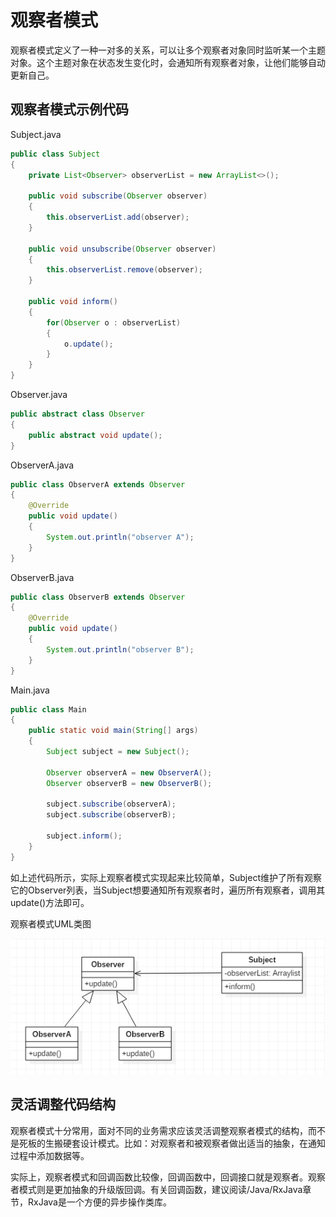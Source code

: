 # 观察者模式

观察者模式定义了一种一对多的关系，可以让多个观察者对象同时监听某一个主题对象。这个主题对象在状态发生变化时，会通知所有观察者对象，让他们能够自动更新自己。

## 观察者模式示例代码

Subject.java
```java
public class Subject
{
	private List<Observer> observerList = new ArrayList<>();

	public void subscribe(Observer observer)
	{
		this.observerList.add(observer);
	}

	public void unsubscribe(Observer observer)
	{
		this.observerList.remove(observer);
	}

	public void inform()
	{
		for(Observer o : observerList)
		{
			o.update();
		}
	}
}
```

Observer.java
```java
public abstract class Observer
{
	public abstract void update();
}
```

ObserverA.java
```java
public class ObserverA extends Observer
{
	@Override
	public void update()
	{
		System.out.println("observer A");
	}
}
```

ObserverB.java
```java
public class ObserverB extends Observer
{
	@Override
	public void update()
	{
		System.out.println("observer B");
	}
}
```

Main.java
```java
public class Main
{
	public static void main(String[] args)
	{
		Subject subject = new Subject();

		Observer observerA = new ObserverA();
		Observer observerB = new ObserverB();

		subject.subscribe(observerA);
		subject.subscribe(observerB);

		subject.inform();
	}
}
```

如上述代码所示，实际上观察者模式实现起来比较简单，Subject维护了所有观察它的Observer列表，当Subject想要通知所有观察者时，遍历所有观察者，调用其update()方法即可。

观察者模式UML类图

![](res/1.png)

## 灵活调整代码结构

观察者模式十分常用，面对不同的业务需求应该灵活调整观察者模式的结构，而不是死板的生搬硬套设计模式。比如：对观察者和被观察者做出适当的抽象，在通知过程中添加数据等。

实际上，观察者模式和回调函数比较像，回调函数中，回调接口就是观察者。观察者模式则是更加抽象的升级版回调。有关回调函数，建议阅读/Java/RxJava章节，RxJava是一个方便的异步操作类库。
